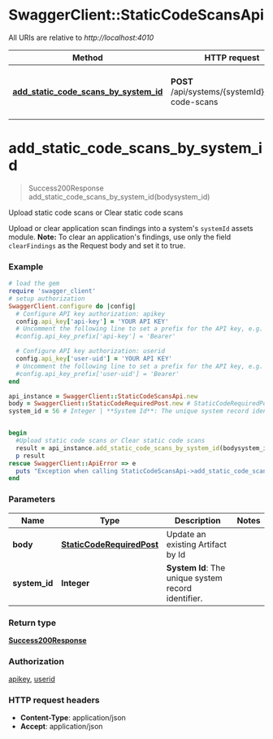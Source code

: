 # SwaggerClient::StaticCodeScansApi

All URIs are relative to *http://localhost:4010*

Method | HTTP request | Description
------------- | ------------- | -------------
[**add_static_code_scans_by_system_id**](StaticCodeScansApi.md#add_static_code_scans_by_system_id) | **POST** /api/systems/{systemId}/static-code-scans | Upload static code scans or Clear static code scans

# **add_static_code_scans_by_system_id**
> Success200Response add_static_code_scans_by_system_id(bodysystem_id)

Upload static code scans or Clear static code scans

Upload or clear application scan findings into a system's `systemId` assets module.  **Note:** To clear an application's findings, use only the field `clearFindings` as the Request body and set it to true.

### Example
```ruby
# load the gem
require 'swagger_client'
# setup authorization
SwaggerClient.configure do |config|
  # Configure API key authorization: apikey
  config.api_key['api-key'] = 'YOUR API KEY'
  # Uncomment the following line to set a prefix for the API key, e.g. 'Bearer' (defaults to nil)
  #config.api_key_prefix['api-key'] = 'Bearer'

  # Configure API key authorization: userid
  config.api_key['user-uid'] = 'YOUR API KEY'
  # Uncomment the following line to set a prefix for the API key, e.g. 'Bearer' (defaults to nil)
  #config.api_key_prefix['user-uid'] = 'Bearer'
end

api_instance = SwaggerClient::StaticCodeScansApi.new
body = SwaggerClient::StaticCodeRequiredPost.new # StaticCodeRequiredPost | Update an existing Artifact by Id
system_id = 56 # Integer | **System Id**: The unique system record identifier.


begin
  #Upload static code scans or Clear static code scans
  result = api_instance.add_static_code_scans_by_system_id(bodysystem_id)
  p result
rescue SwaggerClient::ApiError => e
  puts "Exception when calling StaticCodeScansApi->add_static_code_scans_by_system_id: #{e}"
end
```

### Parameters

Name | Type | Description  | Notes
------------- | ------------- | ------------- | -------------
 **body** | [**StaticCodeRequiredPost**](StaticCodeRequiredPost.md)| Update an existing Artifact by Id | 
 **system_id** | **Integer**| **System Id**: The unique system record identifier. | 

### Return type

[**Success200Response**](Success200Response.md)

### Authorization

[apikey](../README.md#apikey), [userid](../README.md#userid)

### HTTP request headers

 - **Content-Type**: application/json
 - **Accept**: application/json



